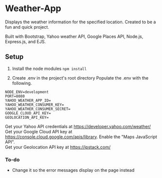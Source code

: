 # Weather-App
Displays the weather information for the specified location. Created to be a fun and quick project.

Built with Bootstrap, Yahoo weather API, Google Places API, Node.js, Express.js, and EJS. 

## Setup
1. Install the node modules
```npm install```  

2. Create .env in the project's root directory
Populate the .env with the following. 
```
NODE_ENV=development
PORT=8080
YAHOO_WEATHER_APP_ID=
YAHOO_WEATHER_CONSUMER_KEY=
YAHOO_WEATHER_CONSUMER_SECRET=
GOOGLE_CLOUD_API_KEY=
GEOLOCATION_API_KEY=
```
Get your Yahoo API credentials at https://developer.yahoo.com/weather/  
Get your Google Cloud API key at https://console.cloud.google.com/apis/library. Enable the "Maps JavaScript API".  
Get your Geolocation API key at https://ipstack.com/  

### To-do
* Change it so the error messages display on the page instead
